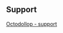 ## Support

[Octodollop - support](https://albertosamele.github.io/octodollop/support "Octodollop - support")
